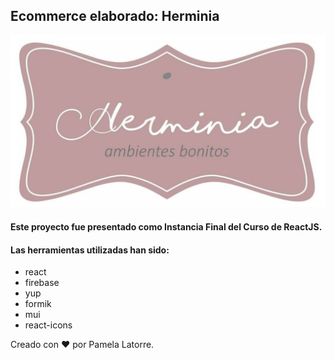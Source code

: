 ## Ecommerce elaborado: Herminia

![](./src/assets/images/logo.jpeg)

#### Este proyecto fue presentado como Instancia Final del Curso de ReactJS.

#### Las herramientas utilizadas han sido:

- react
- firebase
- yup
- formik
- mui
- react-icons

Creado con ❤ por Pamela Latorre.
